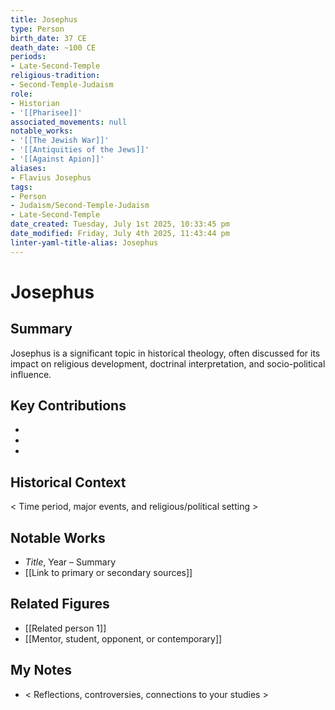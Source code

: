 ```yaml
---
title: Josephus
type: Person
birth_date: 37 CE
death_date: ~100 CE
periods:
- Late-Second-Temple
religious-tradition:
- Second-Temple-Judaism
role:
- Historian
- '[[Pharisee]]'
associated_movements: null
notable_works:
- '[[The Jewish War]]'
- '[[Antiquities of the Jews]]'
- '[[Against Apion]]'
aliases:
- Flavius Josephus
tags:
- Person
- Judaism/Second-Temple-Judaism
- Late-Second-Temple
date_created: Tuesday, July 1st 2025, 10:33:45 pm
date_modified: Friday, July 4th 2025, 11:43:44 pm
linter-yaml-title-alias: Josephus
---
```


# Josephus

## Summary
Josephus is a significant topic in historical theology, often discussed for its impact on religious development, doctrinal interpretation, and socio-political influence.

## Key Contributions
- 
- 
- 

## Historical Context
< Time period, major events, and religious/political setting >

## Notable Works
- *Title*, Year – Summary
- [[Link to primary or secondary sources]]


## Related Figures
- [[Related person 1]]
- [[Mentor, student, opponent, or contemporary]]

## My Notes
- < Reflections, controversies, connections to your studies >
